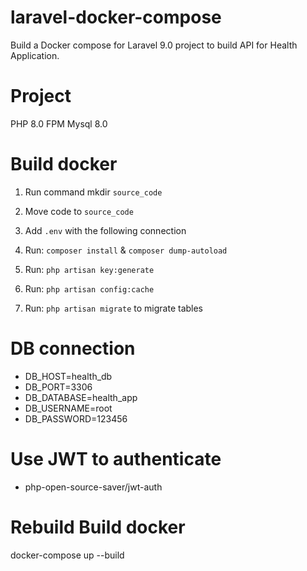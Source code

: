 # laravel-docker-compose
Build a Docker compose for Laravel 9.0 project to build API for Health Application. 

# Project
PHP 8.0 FPM
Mysql 8.0

# Build docker

 1. Run command mkdir `source_code`

 2. Move code to `source_code`

 3. Add `.env` with the following connection

 4. Run: `composer install` & `composer dump-autoload`

 5. Run: `php artisan key:generate`

 6. Run: `php artisan config:cache`

 7. Run: `php artisan migrate` to migrate tables

# DB connection
- DB_HOST=health_db
- DB_PORT=3306
- DB_DATABASE=health_app
- DB_USERNAME=root
- DB_PASSWORD=123456

# Use JWT to authenticate
- php-open-source-saver/jwt-auth

# Rebuild Build docker
docker-compose up --build
